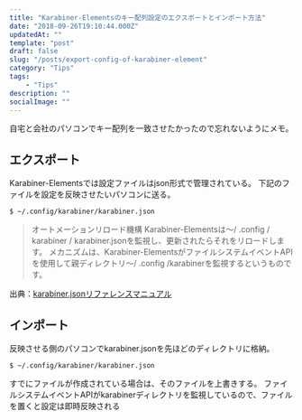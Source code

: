```yaml
---
title: "Karabiner-Elementsのキー配列設定のエクスポートとインポート方法"
date: "2018-09-26T19:10:44.000Z"
updatedAt: ""
template: "post"
draft: false
slug: "/posts/export-config-of-karabiner-element"
category: "Tips"
tags:
    - "Tips"
description: ""
socialImage: ""
---
```


自宅と会社のパソコンでキー配列を一致させたかったので忘れないようにメモ。

## エクスポート
Karabiner-Elementsでは設定ファイルはjson形式で管理されている。
下記のファイルを設定を反映させたいパソコンに送る。

```
$ ~/.config/karabiner/karabiner.json
```

> オートメーションリロード機構
Karabiner-Elementsは〜/ .config / karabiner / karabiner.jsonを監視し、更新されたらそれをリロードします。
> メカニズムは、Karabiner-ElementsがファイルシステムイベントAPIを使用して親ディレクトリ〜/ .config /karabinerを監視するというものです。

出典：[karabiner.jsonリファレンスマニュアル](https://pqrs.org/osx/karabiner/json.html)

## インポート
反映させる側のパソコンでkarabiner.jsonを先ほどのディレクトリに格納。

```
$ ~/.config/karabiner/karabiner.json
```

すでにファイルが作成されている場合は、そのファイルを上書きする。
ファイルシステムイベントAPIがkarabinerディレクトリを監視しているので、ファイルを置くと設定は即時反映される
